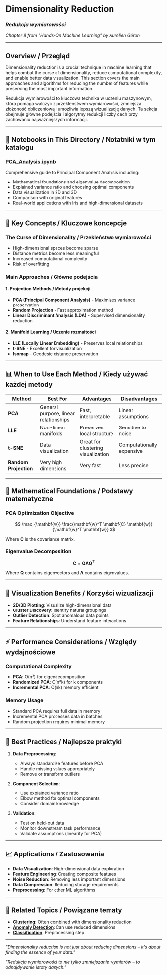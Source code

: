 # **Dimensionality Reduction**
### *Redukcja wymiarowości*

*Chapter 8 from "Hands-On Machine Learning" by Aurélien Géron*

---

## **Overview / Przegląd**

Dimensionality reduction is a crucial technique in machine learning that helps combat the curse of dimensionality, reduce computational complexity, and enable better data visualization. This section covers the main approaches and algorithms for reducing the number of features while preserving the most important information.

Redukcja wymiarowości to kluczowa technika w uczeniu maszynowym, która pomaga walczyć z przekleństwem wymiarowości, zmniejsza złożoność obliczeniową i umożliwia lepszą wizualizację danych. Ta sekcja obejmuje główne podejścia i algorytmy redukcji liczby cech przy zachowaniu najważniejszych informacji.

---

## **📁 Notebooks in This Directory / Notatniki w tym katalogu**

### **[PCA_Analysis.ipynb](PCA_Analysis.ipynb)**
Comprehensive guide to Principal Component Analysis including:
- Mathematical foundations and eigenvalue decomposition
- Explained variance ratio and choosing optimal components
- Data visualization in 2D and 3D
- Comparison with original features
- Real-world applications with Iris and high-dimensional datasets

---

## **🎯 Key Concepts / Kluczowe koncepcje**

### **The Curse of Dimensionality / Przekleństwo wymiarowości**
- High-dimensional spaces become sparse
- Distance metrics become less meaningful
- Increased computational complexity
- Risk of overfitting

### **Main Approaches / Główne podejścia**

#### **1. Projection Methods / Metody projekcji**
- **PCA (Principal Component Analysis)** - Maximizes variance preservation
- **Random Projection** - Fast approximation method
- **Linear Discriminant Analysis (LDA)** - Supervised dimensionality reduction

#### **2. Manifold Learning / Uczenie rozmaitości**
- **LLE (Locally Linear Embedding)** - Preserves local relationships
- **t-SNE** - Excellent for visualization
- **Isomap** - Geodesic distance preservation

---

## **📊 When to Use Each Method / Kiedy używać każdej metody**

| Method | Best For | Advantages | Disadvantages |
|--------|----------|------------|---------------|
| **PCA** | General purpose, linear relationships | Fast, interpretable | Linear assumptions |
| **LLE** | Non-linear manifolds | Preserves local structure | Sensitive to noise |
| **t-SNE** | Data visualization | Great for clustering visualization | Computationally expensive |
| **Random Projection** | Very high dimensions | Very fast | Less precise |

---

## **🔬 Mathematical Foundations / Podstawy matematyczne**

### **PCA Optimization Objective**
$$
\max_{\mathbf{w}} \frac{\mathbf{w}^T \mathbf{C} \mathbf{w}}{\mathbf{w}^T \mathbf{w}}
$$

Where $\mathbf{C}$ is the covariance matrix.

### **Eigenvalue Decomposition**
$$
\mathbf{C} = \mathbf{Q} \boldsymbol{\Lambda} \mathbf{Q}^T
$$

Where $\mathbf{Q}$ contains eigenvectors and $\boldsymbol{\Lambda}$ contains eigenvalues.

---

## **🎨 Visualization Benefits / Korzyści wizualizacji**

- **2D/3D Plotting**: Visualize high-dimensional data
- **Cluster Discovery**: Identify natural groupings
- **Outlier Detection**: Spot anomalous data points
- **Feature Relationships**: Understand feature interactions

---

## **⚡ Performance Considerations / Względy wydajnościowe**

### **Computational Complexity**
- **PCA**: O(n³) for eigendecomposition
- **Randomized PCA**: O(n²k) for k components
- **Incremental PCA**: O(nk) memory efficient

### **Memory Usage**
- Standard PCA requires full data in memory
- Incremental PCA processes data in batches
- Random projection requires minimal memory

---

## **🚀 Best Practices / Najlepsze praktyki**

1. **Data Preprocessing**:
   - Always standardize features before PCA
   - Handle missing values appropriately
   - Remove or transform outliers

2. **Component Selection**:
   - Use explained variance ratio
   - Elbow method for optimal components
   - Consider domain knowledge

3. **Validation**:
   - Test on held-out data
   - Monitor downstream task performance
   - Validate assumptions (linearity for PCA)

---

## **📈 Applications / Zastosowania**

- **Data Visualization**: High-dimensional data exploration
- **Feature Engineering**: Creating composite features
- **Noise Reduction**: Removing less important dimensions
- **Data Compression**: Reducing storage requirements
- **Preprocessing**: For other ML algorithms

---

## **🔗 Related Topics / Powiązane tematy**

- **[Clustering](../Clustering/README.md)**: Often combined with dimensionality reduction
- **[Anomaly Detection](../Unsupervised_Learning/README.md)**: Can use reduced dimensions
- **[Classification](../Classification/README.md)**: Preprocessing step

---

*"Dimensionality reduction is not just about reducing dimensions – it's about finding the essence of your data."*

*"Redukcja wymiarowości to nie tylko zmniejszanie wymiarów – to odnajdywanie istoty danych."* 